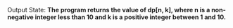 Output State: **The program returns the value of dp[n, k], where n is a non-negative integer less than 10 and k is a positive integer between 1 and 10.**